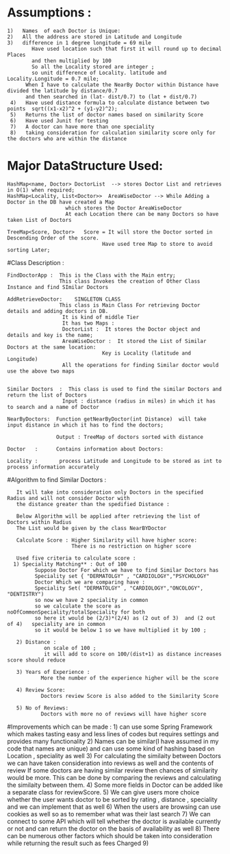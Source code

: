 # Assumptions : 
   ```
   1)   Names  of each Doctor is Unique: 
   2)   All the address are stored in Latitude and Longitude
   3)   difference in 1 degree longitude = 69 mile
           Have used location such that first it will round up to decimal Places 
           and then multiplied by 100
           So all the Locality stored are integer ;
           so unit difference of Locality. latitude and Locality.Longitude = 0.7 mile;
         When I have to calculate the NearBy Doctor within Distance have divided the latitude by distance/0.7 
         and then searched in (lat- dist/0.7) to (lat + dist/0.7)
    4)   Have used distance formula to calculate distance between two points  sqrt((x1-x2)^2 + (y1-y2)^2); 
    5)   Returns the list of doctor names based on similarity Score	
    6)   Have used Junit for testing	
    7)   A doctor can have more than one speciality
    8)   taking consideration for calculation similarity score only for the doctors who are within the distance
```	 
# Major DataStructure Used:
	
    HashMap<name, Doctor> DoctorList  --> stores Doctor List and retrieves in O(1) when required;
    HashMap<Locality, List<Doctor>>  AreaWiseDoctor --> While Adding a Doctor in the DB have created a Map
                       which stores the Doctor AreaWiseDoctor
                       At each Location there can be many Doctors so have taken List of Doctors
	
    TreeMap<Score, Doctor>   Score = It will store the Doctor sorted in Descending Order of the score.
	                               Have used tree Map to store to avoid sorting Later;
	
	
#Class Description :
	
	FindDoctorApp :  This is the Class with the Main entry;
                     This class Invokes the creation of Other Class Instance and find SImilar Doctors 
	
	AddRetrieveDoctor:    SINGLETON CLASS	
	                 This class is Main Class For retrieving Doctor details and adding doctors in DB.
                      It is kind of middle Tier
                      It has two Maps :
                      DoctorList :  It stores the Doctor object and details and key is the name;
                      AreaWiseDoctor :  It stored the List of Similar Doctors at the same location:
                                   Key is Locality (latitude and Longitude)
                      All the operations for finding Similar doctor would use the above two maps
					  
	
	Similar Doctors  : 	This class is used to find the similar Doctors and return the list of Doctors
                      Input : distance (radius in miles) in which it has to search and a name of Doctor
					  
	NearByDoctors:  Function getNearByDoctor(int Distance)  will take input distance in which it has to find the doctors;
                  
 				    Output : TreeMap of doctors sorted with distance
	
	Doctor   :      Contains information about Doctors:
	
	Locality :       process Latitude and Longitude to be stored as int to process information accurately
	
	
#Algorithm to find Similar Doctors : 
	
       It will take into consideration only Doctors in the specified Radius and will not consider Doctor with 
       the distance greater than the spedified Distance :
       
       Below Algorithm will be applied after retrieving the list of Doctors within Radius 
       The List would be given by the class NearBYDoctor
       
       Calculate Score : Higher Similarity will have higher score:
                         There is no restriction on higher score
                         
       Used five criteria to calculate score :
      1) Speciality Matching** : Out of 100 
             Suppose Doctor For which we have to find Similar Doctors has 
             Speciality set { "DERMATOLGY" , "CARDIOLOGY","PSYCHOLOGY"
             Doctor Which we are comparing have : 
             Speciality Set( "DERMATOLGY" , "CARDIOLOGY","ONCOLOGY", "DENTISTRY") 
             so now we have 2 speciality in common
             so we calculate the score as noOfCommonSpeciality/totalSpeciality for both
             so here it would be (2/3)*(2/4) as (2 out of 3)  and (2 out of 4)   speciality are in common
             so it would be below 1 so we have multiplied it by 100 ;
             
       2) Distance :
                on scale of 100 ;
                it will add to score on 100/(dist+1) as distance increases score should reduce
          
       3) Years of Experience :
               More the number of the experience higher will be the score
               
       4) Review Score:
               Doctors review Score is also added to the Similarity Score 
         
       5) No of Reviews:
               Doctors with more no of reviews will have higher score 


			   
#Improvements which can be made :
      1) can use some Spring Framework which makes tasting easy and less lines of codes  but requires settings and provides many functionality
	  2) Names can be similar(I have assumed in my code that names are unique) and can use some kind of hashing based on Location , speciality as well
	  3) For calculating the similaity between Doctors we can have taken consideration into reviews as well and the contents of review
	     If some doctors are having similar review then chances of similarity would be more. This can be done by comparing the reviews and
		 calculating the similaity between them. 
	  4) Some more fields in Doctor can be added like  a separate class for reviewScore.
	  5) We can give users more choice whether the user wants doctor to be sorted by rating , distance , speciality and we can implement that 
	     as well
	  6) When the users are browsing can use cookies as well so as to remember what was their last search
	  7)  We can connect to some API which will tell whether the doctor is available currently or not and can return the doctor on the basis of availability 
	      as well
	  8)  There can be numerous other factors which should be taken into consideration while returning the result such as fees Charged
	  9) 
	  
